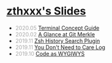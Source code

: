 # [zthxxx's Slides](https://slides.zthxxx.me)

- *2020.05* [Terminal Concept Guide](/present/terminal-glance)
- *2020.02* [A Glance at Git Merkle](/present/git-merkle-glance)
- *2019.11* [Zsh History Search Plugin](https://zsh-history-enquirer.zthxxx.me)
- *2019.11* [You Don't Need to Care Log](https://dont-care-log.zthxxx.me)
- *2019.10* [Code as WYGIWYS](/present/code-as-wygiwys)

<style>
  em { color: #AAA; font-style: normal }
</style>
